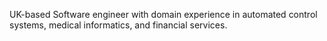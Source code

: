 UK-based Software engineer with domain experience in automated control systems, medical informatics, and financial services.
